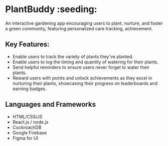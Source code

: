 # PlantBuddy  :seeding:
An interactive gardening app encouraging users to plant, nurture, and foster a green community, featuring personalized care tracking, achievement.

## Key Features:
* Enable users to track the variety of plants they've planted.
* Enable users to log the timing and quantity of watering for their plants.
* Send helpful reminders to ensure users never forget to water their plants.
* Reward users with points and unlock achievements as they excel in nurturing their plants, showcasing their progress on leaderboards and earning badges.

## Languages and Frameworks
* HTML/CSS/JS
* React.js / node.js  
* CockroachDB
* Google Firebase
* Figma for UI
